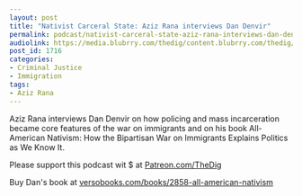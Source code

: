 ```yaml
---
layout: post
title: "Nativist Carceral State: Aziz Rana interviews Dan Denvir"
permalink: podcast/nativist-carceral-state-aziz-rana-interviews-dan-denvir
audiolink: https://media.blubrry.com/thedig/content.blubrry.com/thedig/The_Dig-EP_262-Rana-Denvir.mp3
post_id: 1716
categories: 
- Criminal Justice
- Immigration
tags: 
- Aziz Rana
---
```


Aziz Rana interviews Dan Denvir on how policing and mass incarceration became core features of the war on immigrants and on his book 
All-American Nativism: How the Bipartisan War on Immigrants Explains Politics as We Know It.

Please support this podcast wit $ at 
[Patreon.com/TheDig](http://Patreon.com/TheDig)

Buy Dan's book at 
[versobooks.com/books/2858-all-american-nativism](http://versobooks.com/books/2858-all-american-nativism)